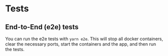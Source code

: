 # Tests

## End-to-End (e2e) tests

You can run the e2e tests with `yarn e2e`. This will stop all docker containers, clear the necessary ports, start the containers and the app, and then run the tests.
